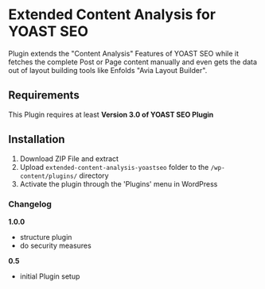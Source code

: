 # Extended Content Analysis for YOAST SEO

Plugin extends the "Content Analysis" Features of YOAST SEO while it fetches the complete Post or Page content manually and even gets the data out of layout building tools like Enfolds "Avia Layout Builder".


## Requirements

This Plugin requires at least **Version 3.0 of YOAST SEO Plugin**


## Installation

1. Download ZIP File and extract
2. Upload `extended-content-analysis-yoastseo` folder to the `/wp-content/plugins/` directory
3. Activate the plugin through the 'Plugins' menu in WordPress


### Changelog

**1.0.0**
* structure plugin
* do security measures

**0.5**
* initial Plugin setup